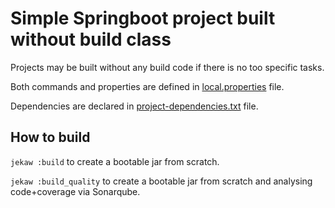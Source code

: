 # Simple Springboot project built without build class 

Projects may be built without any build code if there is no too specific tasks.

Both commands and properties are defined in [local.properties](./jeka/local.properties) file.

Dependencies are declared in [project-dependencies.txt](./jeka/project-dependencies.txt) file.

## How to build

`jekaw :build` to  create a bootable jar from scratch.

`jekaw :build_quality` to  create a bootable jar from scratch and analysing code+coverage via Sonarqube.



